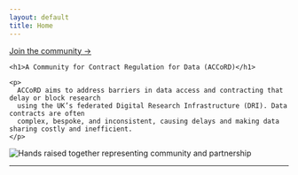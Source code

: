 ```yaml
---
layout: default
title: Home
---
```


<section class="hero">
  <div class="hero-text">
    <a class="btn-join" href="{{ '/join/' | relative_url }}">Join the community →</a>

    <h1>A Community for Contract Regulation for Data (ACCoRD)</h1>

    <p>
      ACCoRD aims to address barriers in data access and contracting that delay or block research
      using the UK’s federated Digital Research Infrastructure (DRI). Data contracts are often
      complex, bespoke, and inconsistent, causing delays and making data sharing costly and inefficient.
    </p>
  </div>

  <div class="hero-media">
    <img
      src="{{ '/assets/images/teamwork-partnership-concept-hands-raised-600nw-2465435951.webp' | relative_url }}"
      alt="Hands raised together representing community and partnership">
  </div>
</section>

<hr>
